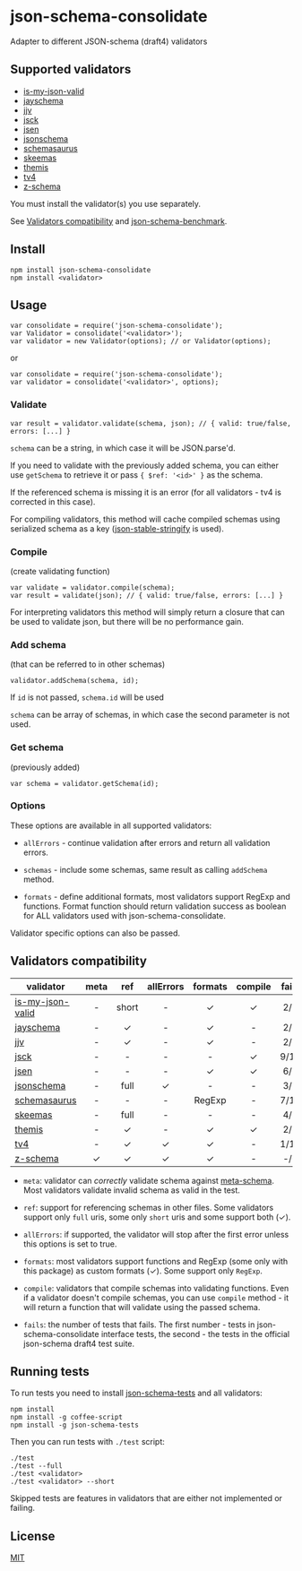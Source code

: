 # json-schema-consolidate

Adapter to different JSON-schema (draft4) validators


## Supported validators

- [is-my-json-valid](https://github.com/mafintosh/is-my-json-valid)
- [jayschema](https://github.com/natesilva/jayschema)
- [jjv](https://github.com/acornejo/jjv)
- [jsck](https://github.com/pandastrike/jsck)
- [jsen](https://github.com/bugventure/jsen)
- [jsonschema](https://github.com/tdegrunt/jsonschema)
- [schemasaurus](https://github.com/AlexeyGrishin/schemasaurus)
- [skeemas](https://github.com/Prestaul/skeemas)
- [themis](https://github.com/playlyfe/themis)
- [tv4](https://github.com/geraintluff/tv4)
- [z-schema](https://github.com/zaggino/z-schema#register-a-custom-format)

You must install the validator(s) you use separately.

See [Validators compatibility](https://github.com/epoberezkin/json-schema-consolidate#validators-compatibility) and [json-schema-benchmark](https://github.com/ebdrup/json-schema-benchmark).


## Install

```
npm install json-schema-consolidate
npm install <validator>
```


## Usage

```
var consolidate = require('json-schema-consolidate');
var Validator = consolidate('<validator>');
var validator = new Validator(options); // or Validator(options);
```

or

```
var consolidate = require('json-schema-consolidate');
var validator = consolidate('<validator>', options);
```


### Validate

```
var result = validator.validate(schema, json); // { valid: true/false, errors: [...] }
```

`schema` can be a string, in which case it will be JSON.parse'd.

If you need to validate with the previously added schema, you can either use `getSchema` to retrieve it or pass `{ $ref: '<id>' }` as the schema.

If the referenced schema is missing it is an error (for all validators - tv4 is corrected in this case).

For compiling validators, this method will cache compiled schemas using serialized schema as a key ([json-stable-stringify](https://github.com/substack/json-stable-stringify) is used).


### Compile

(create validating function)

```
var validate = validator.compile(schema);
var result = validate(json); // { valid: true/false, errors: [...] }
```

For interpreting validators this method will simply return a closure that can be used to validate json, but there will be no performance gain.


### Add schema

(that can be referred to in other schemas)

```
validator.addSchema(schema, id);
```

If `id` is not passed, `schema.id` will be used

`schema` can be array of schemas, in which case the second parameter is not used.


### Get schema

(previously added)

```
var schema = validator.getSchema(id);
```


### Options

These options are available in all supported validators:

- `allErrors` - continue validation after errors and return all validation errors.

- `schemas` - include some schemas, same result as calling `addSchema` method.

- `formats` - define additional formats, most validators support RegExp and functions. Format function should return validation success as boolean for ALL validators used with json-schema-consolidate.


Validator specific options can also be passed.


## Validators compatibility

|validator|meta| ref |allErrors|formats|compile|fails|
|---------|:--:|:---:|:-------:|:-----:|:-----:|:---:|
|[is-my-json-valid](https://github.com/mafintosh/is-my-json-valid)|-|short|-|&#x2713;|&#x2713;|2/9|
|[jayschema](https://github.com/natesilva/jayschema)|-|&#x2713;|-|&#x2713;|-|2/8|
|[jjv](https://github.com/acornejo/jjv)|-|&#x2713;|-|&#x2713;|-|2/9|
|[jsck](https://github.com/pandastrike/jsck)|-|-|-|-|&#x2713;|9/11|
|[jsen](https://github.com/bugventure/jsen)|-|-|-|&#x2713;|&#x2713;|6/7|
|[jsonschema](https://github.com/tdegrunt/jsonschema)|-|full|&#x2713;|-|-|3/9|
|[schemasaurus](https://github.com/AlexeyGrishin/schemasaurus)|-|-|-|RegExp|-|7/10|
|[skeemas](https://github.com/Prestaul/skeemas)|-|full|-|-|-|4/8|
|[themis](https://github.com/playlyfe/themis)|-|&#x2713;|-|&#x2713;|&#x2713;|2/8|
|[tv4](https://github.com/geraintluff/tv4)|-|&#x2713;|&#x2713;|&#x2713;|-|1/17|
|[z-schema](https://github.com/zaggino/z-schema)|&#x2713;|&#x2713;|&#x2713;|&#x2713;|-|-/6|

- `meta`: validator can _correctly_ validate schema against [meta-schema](http://json-schema.org/documentation.html). Most validators validate invalid schema as valid in the test.

- `ref`: support for referencing schemas in other files. Some validators support only `full` uris, some only `short` uris and some support both (&#x2713;).

- `allErrors`: if supported, the validator will stop after the first error unless this options is set to true.

- `formats`: most validators support functions and RegExp (some only with this package) as custom formats (&#x2713;). Some support only `RegExp`.

- `compile`: validators that compile schemas into validating functions. Even if a validator doesn't compile schemas, you can use `compile` method - it will return a function that will validate using the passed schema.

- `fails`: the number of tests that fails. The first number - tests in json-schema-consolidate interface tests, the second - the tests in the official json-schema draft4 test suite.


## Running tests

To run tests you need to install [json-schema-tests](https://github.com/pandastrike/json-schema-tests) and all validators:

```
npm install
npm install -g coffee-script
npm install -g json-schema-tests
```

Then you can run tests with `./test` script:


```
./test
./test --full
./test <validator>
./test <validator> --short
```

Skipped tests are features in validators that are either not implemented or failing.


## License

[MIT](https://github.com/epoberezkin/json-schema-consolidate/blob/master/LICENSE)
